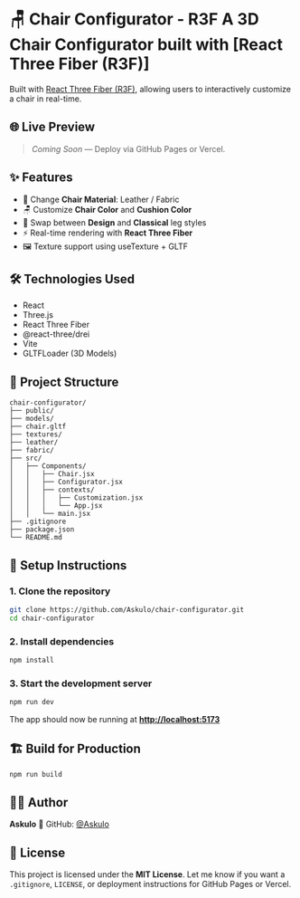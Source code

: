 # 🪑 Chair Configurator - R3F A **3D Chair Configurator** built with [React Three Fiber (R3F)]

Built with [React Three Fiber (R3F)](https://docs.pmnd.rs/react-three-fiber), allowing users to interactively customize a chair in real-time.

## 🌐 Live Preview

> _Coming Soon_ — Deploy via GitHub Pages or Vercel.

## ✨ Features

- 🧳 Change **Chair Material**: Leather / Fabric
- 🪑 Customize **Chair Color** and **Cushion Color**
- 🔄 Swap between **Design** and **Classical** leg styles
- ⚡ Real-time rendering with **React Three Fiber**
- 🖼️ Texture support using useTexture + GLTF

## 🛠️ Technologies Used

- React
- Three.js
- React Three Fiber
- @react-three/drei
- Vite
- GLTFLoader (3D Models)

## 📁 Project Structure

```
chair-configurator/
├── public/
├── models/
├── chair.gltf
├── textures/
├── leather/
├── fabric/
├── src/
│   ├── Components/
│   │   ├── Chair.jsx
│   │   ├── Configurator.jsx
│   │   ├── contexts/
│   │   │   ├── Customization.jsx
│   │   │   └── App.jsx
│   │   └── main.jsx
├── .gitignore
├── package.json
└── README.md
```

## 🚀 Setup Instructions

### 1. Clone the repository
```bash
git clone https://github.com/Askulo/chair-configurator.git
cd chair-configurator
```

### 2. Install dependencies
```bash
npm install
```

### 3. Start the development server
```bash
npm run dev
```

The app should now be running at **[http://localhost:5173](http://localhost:5173)**

## 🏗️ Build for Production

```bash
npm run build
```

## 👨‍💻 Author

**Askulo** 🔗 GitHub: [@Askulo](https://github.com/Askulo)

## 📄 License

This project is licensed under the **MIT License**. Let me know if you want a `.gitignore`, `LICENSE`, or deployment instructions for GitHub Pages or Vercel.

